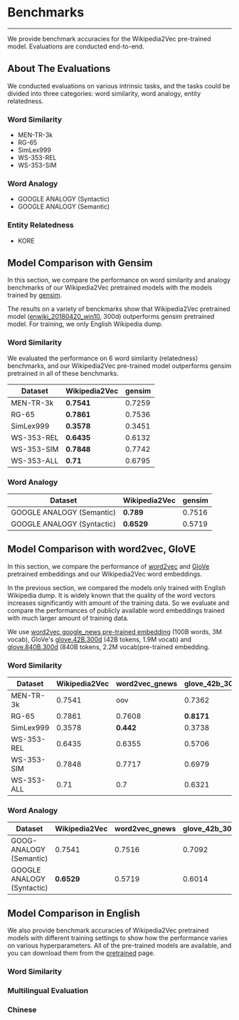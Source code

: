 Benchmarks
===========
---

We provide benchmark accuracies for the Wikipedia2Vec pre-trained model.
Evaluations are conducted end-to-end.

## About The Evaluations
We conducted evaluations on various intrinsic tasks,
and the tasks could be divided into three categories:
word similarity, word analogy, entity relatedness.

### Word Similarity
- MEN-TR-3k
- RG-65
- SimLex999
- WS-353-REL
- WS-353-SIM


### Word Analogy
- GOOGLE ANALOGY (Syntactic)
- GOOGLE ANALOGY (Semantic)
### Entity Relatedness
- KORE


## Model Comparison with Gensim
In this section, we compare the performance on word similarity and analogy
benchmarks of our Wikipedia2Vec pretrained models
with the models trained by [gensim](https://radimrehurek.com/gensim/).

The results on a variety of benckmarks show that Wikipedia2Vec pretrained model
([enwiki_20180420_win10](http://wikipedia2vec.s3.amazonaws.com/models/en/2018-04-20/enwiki_20180420_win10_300d.pkl.bz2), 300d) outperforms gensim pretrained model.
For training, we only English Wikipedia dump.
<!-- - enwiki_20180420_win10_300d.pkl
- gensim_model_300d.pkl -->

### Word Similarity
We evaluated the performance on 6 word similarity (relatedness) benchmarks,
and our Wikipedia2Vec pre-trained model outperforms gensim pretrained in all of
these benchmarks.

| Dataset | Wikipedia2Vec | gensim |
|-----------|------------|------------|
| MEN-TR-3k | **0.7541** | 0.7259 |
| RG-65 | **0.7861** | 0.7536 |
| SimLex999 | **0.3578** | 0.3451 |
| WS-353-REL | **0.6435** | 0.6132 |
| WS-353-SIM | **0.7848** | 0.7742 |
| WS-353-ALL | **0.71** | 0.6795 |

### Word Analogy
| Dataset | Wikipedia2Vec | gensim |
|-----------|------------|------------|
| GOOGLE ANALOGY (Semantic) | **0.789** | 0.7516 |
| GOOGLE ANALOGY (Syntactic) | **0.6529** | 0.5719 |

## Model Comparison with word2vec, GloVE
In this section, we compare the performance of
[word2vec](https://code.google.com/archive/p/word2vec/) and [GloVe](https://nlp.stanford.edu/projects/glove/) pretrained embeddings
and our Wikipedia2Vec word embeddings.  

In the previous section, we compared the models only trained with English
Wikipedia dump.
It is widely known that the quality of the word vectors increases significantly
with amount of the training data.
So we evaluate and compare the performances of publicly available
word embeddings trained with much larger amount of training data.

We use [word2vec google_news pre-trained embedding](https://drive.google.com/file/d/0B7XkCwpI5KDYNlNUTTlSS21pQmM/edit?usp=sharing)
(100B words, 3M vocab),
GloVe's [glove.42B.300d](http://nlp.stanford.edu/data/glove.42B.300d.zip)
(42B tokens, 1.9M vocab) and [glove.840B.300d](http://nlp.stanford.edu/data/glove.840B.300d.zip)
(840B tokens, 2.2M vocab)pre-trained embedding.

<!-- word2vec_gnews_300d.pkl
glove_42b_300d.pkl
glove_840b_300d.pkl -->

### Word Similarity
| Dataset | Wikipedia2Vec | word2vec_gnews | glove_42b_300d | glove_840b_300d|
|-----------|------------|------------|------------|------------|
| MEN-TR-3k | 0.7541 | oov | 0.7362 | **0.8016** |
| RG-65 | 0.7861 | 0.7608 | **0.8171** | 0.7696 |
| SimLex999 | 0.3578 | **0.442** | 0.3738 | 0.4083 |
| WS-353-REL | 0.6435 | 0.6355 | 0.5706 |  **0.6876**  |
| WS-353-SIM | 0.7848 | 0.7717 | 0.6979 | **0.8031** |
| WS-353-ALL | 0.71 | 0.7 |0.6321 | **0.7379** |

### Word Analogy
| Dataset | Wikipedia2Vec | word2vec_gnews | glove_42b_300d | glove_42b_300d|
|-----------|------------|------------|------------|------------|
| GOOG-ANALOGY (Semantic) | 0.7541 | 0.7516 | 0.7092 | **0.7686** |
| GOOGLE ANALOGY (Syntactic) | **0.6529** | 0.5719 | 0.6014 | 0.5909 |


## Model Comparison in English
We also provide benchmark accuracies of Wikipedia2Vec pretrained models
with different training settings to show how the performance varies on various hyperparameters.
All of the pre-trained models are available, and you can download them from the [pretrained](https://wikipedia2vec.github.io/wikipedia2vec/pretrained/) page.

### Word Similarity


### Multilingual Evaluation
### Chinese
